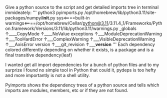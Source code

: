 Give a python source to the script and get detailed imports tree in terminal immideately:
'''
python3 pyimports.py /opt/homebrew/lib/python3.11/site-packages/numpy/__init__.py
sys<====built-in
warnings<====/opt/homebrew/Cellar/python@3.11/3.11.4_1/Frameworks/Python.framework/Versions/3.11/lib/python3.11/warnings.py
_globals
        ↑____CopyMode
        ↑____NoValue
exceptions
          ↑___ModuleDeprecationWarning
          ↑___TooHardError
          ↑___ComplexWarning
          ↑___VisibleDeprecationWarning
          ↑___AxisError
version
       ↑___git_revision
       ↑_____version__
'''
Each dependency colored differently depending on whether it exists, is a package and is a final transitive dependency(leaf)

I wanted get all import dependencies for a bunch of python files and to my surprize I found no
simple tool in Python that could it, pydeps is too hefty and more importantly is not a shell utility.

Pyimports shows the dependency trees of a python source and tells which imports are modules, members, etc or if they are not found.

